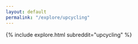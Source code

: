 ```yaml
---
layout: default
permalink: "/explore/upcycling"
---
```


<link rel="stylesheet" type="text/css" href="/static/css/explore.css">
{% include explore.html subreddit="upcycling" %}

